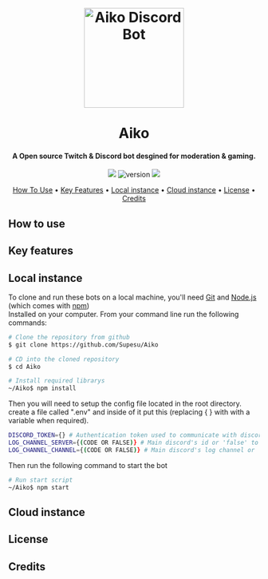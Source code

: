<h1 align="center">
    <br>
    <a herf=""><img src="https://cdn.discordapp.com/avatars/769071220632977438/3821259510b8ae8c95253db18446ffe4.png?size=256" alt="Aiko Discord Bot" width="200"></a>
    <br>
    <br>
    Aiko
    <br>
</h1>

<h4 align="center">A Open source Twitch & Discord bot desgined for moderation & gaming.</h4>

<p align="center"> 
        <img src="https://img.shields.io/badge/Discord.js%20Version-%5E12.4.1-orange">
        <img src="https://img.shields.io/github/package-json/v/Supesu/Aiko/master?label=Version&color=green" alt="version">
        <img src="https://img.shields.io/badge/Tmi.js%20Version-%5E1.5.0-orange">
</p>

<p align="center">
    <a href="#how-to-use">How To Use</a> •
    <a href="#key-features">Key Features</a> •
    <a href="#local-instance">Local instance</a> •
    <a href="#cloud-instance">Cloud instance</a> •
    <a href="#license">License</a> •
    <a href="#credits">Credits</a>
</p>

## How to use

## Key features

## Local instance

To clone and run these bots on a local machine, you'll need [Git](https://git-scm.com) and [Node.js](https://nodejs.org/en/download) (which comes with [npm](http://npmjs.com))<br>
Installed on your computer. From your command line run the following commands:

```bash
# Clone the repository from github
$ git clone https://github.com/Supesu/Aiko

# CD into the cloned repository
$ cd Aiko

# Install required librarys
~/Aiko$ npm install
```
Then you will need to setup the config file located in the root directory.<br>
create a file called ".env" and inside of it put this (replacing { } with with a variable when required).<br>

```bash
DISCORD_TOKEN={} # Authentication token used to communicate with discord's api
LOG_CHANNEL_SERVER={(CODE OR FALSE)} # Main discord's id or 'false' to not log anything  
LOG_CHANNEL_CHANNEL={(CODE OR FALSE)} # Main discord's log channel or 'false' to not log anything
```
Then run the following command to start the bot
```bash
# Run start script
~/Aiko$ npm start
``` 

## Cloud instance

## License

## Credits